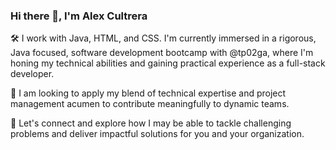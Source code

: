 ### Hi there 👋, I'm Alex Cultrera


🛠️ I work with Java, HTML, and CSS. I'm currently immersed in a rigorous, Java focused, software development bootcamp with @tp02ga, where I'm honing my technical abilities and gaining practical experience as a full-stack developer. 

🔭 I am looking to apply my blend of technical expertise and project management acumen to contribute meaningfully to dynamic teams. 

🤝 Let's connect and explore how I may be able to tackle challenging problems and deliver impactful solutions for you and your organization.



<!--
**Alex-Cultrera/Alex-Cultrera** is a ✨ _special_ ✨ repository because its `README.md` (this file) appears on your GitHub profile.

Here are some ideas to get you started:

- 🔭 I’m currently working on ...
- 🌱 I’m currently learning ...
- 👯 I’m looking to collaborate on ...
- 🤔 I’m looking for help with ...
- 💬 Ask me about ...
- 📫 How to reach me: ...
- 😄 Pronouns: ...
- ⚡ Fun fact: ...
-->
